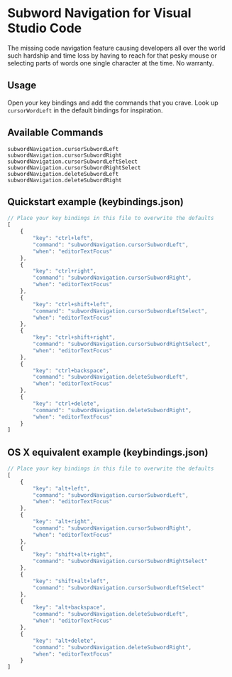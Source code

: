 # Subword Navigation for Visual Studio Code
The missing code navigation feature causing developers all over the world such hardship and time loss by having to reach for that pesky mouse or selecting parts of words one single character at the time. No warranty.

## Usage
Open your key bindings and add the commands that you crave. Look up `cursorWordLeft` in the default bindings for inspiration.

## Available Commands
```
subwordNavigation.cursorSubwordLeft
subwordNavigation.cursorSubwordRight
subwordNavigation.cursorSubwordLeftSelect
subwordNavigation.cursorSubwordRightSelect
subwordNavigation.deleteSubwordLeft
subwordNavigation.deleteSubwordRight
```

## Quickstart example (keybindings.json)
```js
// Place your key bindings in this file to overwrite the defaults
[
    {
        "key": "ctrl+left",
        "command": "subwordNavigation.cursorSubwordLeft",
        "when": "editorTextFocus"
    },
    {
        "key": "ctrl+right",
        "command": "subwordNavigation.cursorSubwordRight",
        "when": "editorTextFocus"
    },
    {
        "key": "ctrl+shift+left",
        "command": "subwordNavigation.cursorSubwordLeftSelect",
        "when": "editorTextFocus"
    },
    {
        "key": "ctrl+shift+right",
        "command": "subwordNavigation.cursorSubwordRightSelect",
        "when": "editorTextFocus"
    },
    {
        "key": "ctrl+backspace",
        "command": "subwordNavigation.deleteSubwordLeft",
        "when": "editorTextFocus"
    },
    {
        "key": "ctrl+delete",
        "command": "subwordNavigation.deleteSubwordRight",
        "when": "editorTextFocus"
    }
]
```

## OS X equivalent example (keybindings.json)
```js
// Place your key bindings in this file to overwrite the defaults
[
    {
        "key": "alt+left",
        "command": "subwordNavigation.cursorSubwordLeft",
        "when": "editorTextFocus"
    },
    {
        "key": "alt+right",
        "command": "subwordNavigation.cursorSubwordRight",
        "when": "editorTextFocus"
    },
    {
        "key": "shift+alt+right",
        "command": "subwordNavigation.cursorSubwordRightSelect"
    },
    {
        "key": "shift+alt+left",
        "command": "subwordNavigation.cursorSubwordLeftSelect"
    },
    {
        "key": "alt+backspace",
        "command": "subwordNavigation.deleteSubwordLeft",
        "when": "editorTextFocus"
    },
    {
        "key": "alt+delete",
        "command": "subwordNavigation.deleteSubwordRight",
        "when": "editorTextFocus"
    }
]
```
